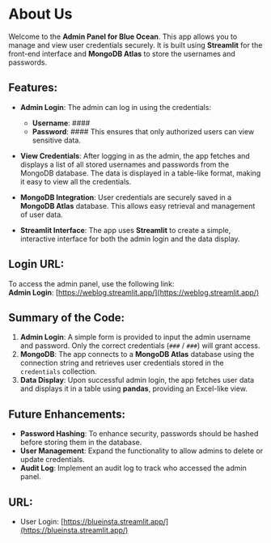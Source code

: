 # About Us

Welcome to the **Admin Panel for Blue Ocean**. This app allows you to manage and view user credentials securely. It is built using **Streamlit** for the front-end interface and **MongoDB Atlas** to store the usernames and passwords.

## Features:
- **Admin Login**: The admin can log in using the credentials:  
  - **Username**: #### 
  - **Password**: ####
  This ensures that only authorized users can view sensitive data.

- **View Credentials**: After logging in as the admin, the app fetches and displays a list of all stored usernames and passwords from the MongoDB database. The data is displayed in a table-like format, making it easy to view all the credentials.

- **MongoDB Integration**: User credentials are securely saved in a **MongoDB Atlas** database. This allows easy retrieval and management of user data.

- **Streamlit Interface**: The app uses **Streamlit** to create a simple, interactive interface for both the admin login and the data display.

## Login URL:
To access the admin panel, use the following link:  
**Admin Login**: [https://weblog.streamlit.app/](https://weblog.streamlit.app/)

## Summary of the Code:
1. **Admin Login**: A simple form is provided to input the admin username and password. Only the correct credentials (`###` / `###`) will grant access.
2. **MongoDB**: The app connects to a **MongoDB Atlas** database using the connection string and retrieves user credentials stored in the `credentials` collection.
3. **Data Display**: Upon successful admin login, the app fetches user data and displays it in a table using **pandas**, providing an Excel-like view.

## Future Enhancements:
- **Password Hashing**: To enhance security, passwords should be hashed before storing them in the database.
- **User Management**: Expand the functionality to allow admins to delete or update credentials.
- **Audit Log**: Implement an audit log to track who accessed the admin panel.

## URL:
- User Login: [https://blueinsta.streamlit.app/](https://blueinsta.streamlit.app/)
